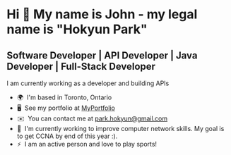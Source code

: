 <!--
**JohnPHK/JohnPHK** is a ✨ _special_ ✨ repository because its `README.md` (this file) appears on your GitHub profile.

Here are some ideas to get you started:

- 🔭 I’m currently working on ...
- 🌱 I’m currently learning ...
- 👯 I’m looking to collaborate on ...
- 🤔 I’m looking for help with ...
- 💬 Ask me about ...
- 📫 How to reach me: ...
- 😄 Pronouns: ...
- ⚡ Fun fact: ...
-->

Hi 👋 My name is John - my legal name is "Hokyun Park"
==========================  
Software Developer | API Developer | Java Developer | Full-Stack Developer 
------------------ 
I am currently working as a developer and building APIs
* 🌍  I'm based in Toronto, Ontario
* 🖥️  See my portfolio at [MyPortfolio](http://johnphk.github.io/JohnPHK/)
* ✉️  You can contact me at [park.hokyun@gmail.com](mailto:park.hokyun@gmail.com)
* 🧠  I'm currently working to improve computer network skills. My goal is to get CCNA by end of this year :).
* ⚡  I am an active person and love to play sports!


